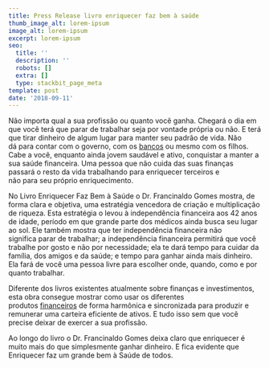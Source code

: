 ```yaml
---
title: Press Release livro enriquecer faz bem à saúde
thumb_image_alt: lorem-ipsum
image_alt: lorem-ipsum
excerpt: lorem-ipsum
seo:
  title: ''
  description: ''
  robots: []
  extra: []
  type: stackbit_page_meta
template: post
date: '2018-09-11'
---
```

Não importa qual a sua profissão ou quanto você ganha. Chegará o dia em que você terá que parar de trabalhar seja por vontade própria ou não. E terá que tirar dinheiro de algum lugar para manter seu padrão de vida. Não dá para contar com o governo, com os [bancos](https://economia.uol.com.br/noticias/redacao/2018/11/08/lucro-bancos-balanco-economatica.htm) ou mesmo com os filhos. Cabe a você, enquanto ainda jovem saudável e ativo, conquistar a manter a sua saúde financeira. Uma pessoa que não cuida das suas finanças passará o resto da vida trabalhando para enriquecer terceiros e não para seu próprio enriquecimento.

No Livro Enriquecer Faz Bem à Saúde o Dr. Francinaldo Gomes mostra, de forma clara e objetiva, uma estratégia vencedora de criação e multiplicação de riqueza. Esta estratégia o levou à independência financeira aos 42 anos de idade, período em que grande parte dos médicos ainda busca seu lugar ao sol. Ele também mostra que ter independência financeira não significa parar de trabalhar; a independência financeira permitirá que você trabalhe por gosto e não por necessidade; ela te dará tempo para cuidar da família, dos amigos e da saúde; e tempo para ganhar ainda mais dinheiro. Ela fará de você uma pessoa livre para escolher onde, quando, como e por quanto trabalhar.

Diferente dos livros existentes atualmente sobre finanças e investimentos, esta obra consegue mostrar como usar os diferentes produtos [financeiros](https://saudemaisacao.com.br/blog/como-investir-dinheiro-no-exterior/) de forma harmônica e sincronizada para produzir e remunerar uma carteira eficiente de ativos. E tudo isso sem que você precise deixar de exercer a sua profissão.

Ao longo do livro o Dr. Francinaldo Gomes deixa claro que enriquecer é muito mais do que simplesmente ganhar dinheiro. E fica evidente que Enriquecer faz um grande bem à Saúde de todos.
